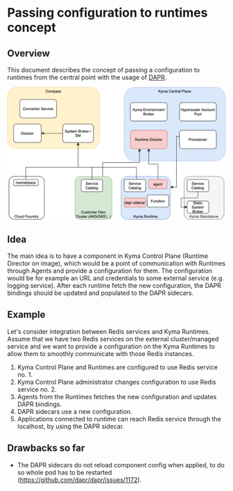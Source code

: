 # Passing configuration to runtimes concept

## Overview

This document describes the concept of passing a configuration to runtimes from the central point with the usage of [DAPR](https://dapr.io).

![Concept image](assets/concept.png?raw=true "Concept")

## Idea

The main idea is to have a component in Kyma Control Plane (Runtime Director on image), which would be a point of communication with Runtimes through Agents and provide a configuration for them. The configuration would be for example an URL and credentials to some external service (e.g. logging service). After each runtime fetch the new configuration, the DAPR bindings should be updated and populated to the DAPR sidecars.

## Example

Let's consider integration between Redis services and Kyma Runtimes. Assume that we have two Redis services on the external cluster/managed service and we want to provide a configuration on the Kyma Runtimes to allow them to smoothly communicate with those Redis instances.

1. Kyma Control Plane and Runtimes are configured to use Redis service no. 1.
2. Kyma Control Plane administrator changes configuration to use Redis service no. 2.
3. Agents from the Runtimes fetches the new configuration and updates DAPR bindings.
4. DAPR sidecars use a new configuration.
5. Applications connected to runtime can reach Redis service through the localhost, by using the DAPR sidecar.

## Drawbacks so far

- The DAPR sidecars do not reload component config when applied, to do so whole pod has to be restarted (https://github.com/dapr/dapr/issues/1172).
